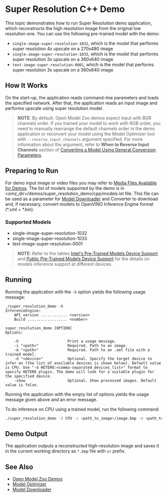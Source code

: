 # Super Resolution C++ Demo

This topic demonstrates how to run Super Resolution demo application, which
reconstructs the high resolution image from the original low resolution one.
You can use the following pre-trained model with the demo:

* `single-image-super-resolution-1032`, which is the model that performs super resolution 4x upscale on a 270x480 image
* `single-image-super-resolution-1033`, which is the model that performs super resolution 3x upscale on a 360x640 image
* `text-image-super-resolution-0001`, which is the model that performs super resolution 3x upscale on a 360x640 image

## How It Works

On the start-up, the application reads command-line parameters and loads the
specified network. After that, the application reads an input image and
performs upscale using super resolution model.

> **NOTE**: By default, Open Model Zoo demos expect input with BGR channels order. If you trained your model to work with RGB order, you need to manually rearrange the default channels order in the demo application or reconvert your model using the Model Optimizer tool with `--reverse_input_channels` argument specified. For more information about the argument, refer to **When to Reverse Input Channels** section of [Converting a Model Using General Conversion Parameters](https://docs.openvinotoolkit.org/latest/_docs_MO_DG_prepare_model_convert_model_Converting_Model_General.html).

## Preparing to Run

For demo input image or video files you may refer to [Media Files Available for Demos](../../README.md#Media-Files-Available-for-Demos).
The list of models supported by the demo is in <omz_dir>/demos/super_resolution_demo/cpp/models.lst file.
This file can be used as a parameter for [Model Downloader](../../../tools/downloader/README.md) and Converter to download and, if necessary, convert models to OpenVINO Inference Engine format (\*.xml + \*.bin).

### Supported Models

* single-image-super-resolution-1032
* single-image-super-resolution-1033
* text-image-super-resolution-0001

> **NOTE**: Refer to the tables [Intel's Pre-Trained Models Device Support](../../../models/intel/device_support.md) and [Public Pre-Trained Models Device Support](../../../models/public/device_support.md) for the details on models inference support at different devices.

## Running

Running the application with the `-h` option yields the following usage message:

```
./super_resolution_demo -h
InferenceEngine:
    API version ............ <version>
    Build .................. <number>

super_resolution_demo [OPTION]
Options:

    -h                      Print a usage message.
    -i "<path>"             Required. Path to an image.
    -m "<path>"             Required. Path to an .xml file with a trained model.
    -d "<device>"           Optional. Specify the target device to infer on (the list of available devices is shown below). Default value is CPU. Use "-d HETERO:<comma-separated_devices_list>" format to specify HETERO plugin. The demo will look for a suitable plugin for the specified device.
    -show                   Optional. Show processed images. Default value is false.

```

Running the application with the empty list of options yields the usage message given above and an error message.

To do inference on CPU using a trained model, run the following command:

```sh
./super_resolution_demo -d CPU -i <path_to_image>/image.bmp -m <path_to_model>/single-image-super-resolution-1032.xml
```

## Demo Output

The application outputs a reconstructed high-resolution image and saves it in the current working directory as `*.bmp` file with `sr` prefix.

## See Also

* [Open Model Zoo Demos](../../README.md)
* [Model Optimizer](https://docs.openvinotoolkit.org/latest/_docs_MO_DG_Deep_Learning_Model_Optimizer_DevGuide.html)
* [Model Downloader](../../../tools/downloader/README.md)
